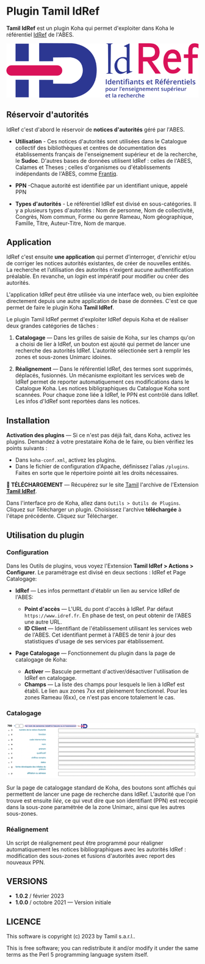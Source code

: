 # Plugin Tamil IdRef

**Tamil IdRef** est un plugin Koha qui permet d'exploiter dans Koha le
référentiel [IdRef](https://idref.fr) de l'ABES.

![IdRef](https://raw.githubusercontent.com/fredericd/Koha-Plugin-Tamil-IdRef/master/Koha/Plugin/Tamil/IdRef/img/logo-idref.svg)

## Réservoir d'autorités

IdRef c'est d'abord le réservoir de **notices d'autorités** géré par l'ABES. 

- **Utilisation** - Ces notices d'autorités sont utilisées dans le Catalogue
  collectif des bibliothèques et centres de documentation des établissements
  français de l'enseignement supérieur et de la recherche, le **Sudoc**.
  D'autres bases de données utilisent IdRef : celles de l'ABES, Calames et
  Theses ; celles d'organismes ou d'établissements indépendants de l'ABES,
  comme [Frantiq](https://www.frantiq.fr).

- **PPN** -Chaque autorité est identifiée par un identifiant unique, appelé PPN

- **Types d'autorités** - Le référentiel IdRef est divisé en sous-catégories. Il
  y a plusieurs types d'autorités : Nom de personne, Nom de collectivité,
  Congrès, Nom commun, Forme ou genre Rameau, Nom géographique, Famille, Titre,
  Auteur-Titre, Nom de marque.

## Application

IdRef c'est ensuite **une application** qui permet d’interroger, d'enrichir
et/ou de corriger les notices autorités existantes, de créer de nouvelles
entités. La recherche et l’utilisation des autorités n'exigent aucune
authentification préalable. En revanche, un _login_ est impératif pour modifier
ou créer des autorités.

L'application IdRef peut être utilisée via une interface web, ou bien exploitée
directement depuis une autre application de base de données. C'est ce que permet
de faire le plugin Koha **Tamil IdRef**.

Le plugin Tamil IdRef permet d'exploiter IdRef depuis Koha et de réaliser deux
grandes catégories de tâches :

1. **Catalogage** — Dans les grilles de saisie de Koha, sur les champs qu'on a
   choisi de lier à IdRef, un bouton est ajouté qui permet de lancer une
   recherche des autorités IdRef. L'autorité sélectionée sert à remplir les
   zones et sous-zones Unimarc idoines.

1. **Réalignement** — Dans le référentiel IdRef, des termes sont supprimés,
   déplacés, fusionnés. Un mécanisme exploitant les services web de IdRef permet
   de reporter automatiquement ces modifications dans le Catalogue Koha. Les
   notices bibligraphiques du Catalogue Koha sont scannées. Pour chaque zone
   liée à IdRef, le PPN est contrôlé dans IdRef. Les infos d'IdRef sont
   reportées dans les notices.

## Installation

**Activation des plugins** — Si ce n'est pas déjà fait, dans Koha, activez les
plugins. Demandez à votre prestataire Koha de le faire, ou bien vérifiez les
points suivants :

- Dans `koha-conf.xml`, activez les plugins.
- Dans le fichier de configuration d'Apache, définissez l'alias `/plugins`.
  Faites en sorte que le répertoire pointé ait les droits nécessaires.

**📁 TÉLÉCHARGEMENT** — Récupérez sur le site [Tamil](https://www.tamil.fr)
l'archive de l'Extension **[Tamil
IdRef](https://www.tamil.fr/download/koha-plugin-tamil-idref-1.0.2.kpz)**.

Dans l'interface pro de Koha, allez dans `Outils > Outils de Plugins`. Cliquez
sur Télécharger un plugin. Choisissez l'archive **téléchargée** à l'étape
précédente. Cliquez sur Télécharger.

## Utilisation du plugin

### Configuration

Dans les Outils de plugins, vous voyez l'Extension **Tamil IdRef > Actions >
Configurer**. Le paramétrage est divisé en deux sections : IdRef et Page
Catalogage:

- **IdRef** — Les infos permettant d'établir un lien au service IdRef de
  l'ABES:
  - **Point d'accès** — L'URL du pont d'accès à IdRef. Par défaut
    `https://www.idref.fr`. En phase de test, on peut obtenir de l'ABES une
    autre URL.
  - **ID Client** — Identifiant de l'établissement utilisant les services web
    de l'ABES. Cet identifiant permet à l'ABES de tenir à jour des statistiques
    d'usage de ses services par établissement.

- **Page Catalogage** — Fonctionnement du plugin dans la page de catalogage de
  Koha:
  - **Activer** — Bascule permettant d'activer/désactiver l'utilisation de
    IdRef en catalogage.
  - **Champs** — La liste des champs pour lesquels le lien à IdRef est établi.
    Le lien aux zones 7xx est pleinement fonctionnel. Pour les zones Rameau
    (6xx), ce n'est pas encore totalement le cas.


### Catalogage

![Catalogage](https://raw.githubusercontent.com/fredericd/Koha-Plugin-Tamil-IdRef/master/Koha/Plugin/Tamil/IdRef/img/koha-cata-idref.png)

Sur la page de catalogage standard de Koha, des boutons sont affichés qui
permettent de lancer une page de recherche dans IdRef. L'autorité que l'on
trouve est ensuite _liée_, ce qui veut dire que son identifiant (PPN) est
recopié dans la sous-zone paramétrée de la zone Unimarc, ainsi que les autres
sous-zones.

### Réalignement

Un script de réalignement peut être programmé pour réaligner automatiquement
les notices bibliographiques avec les autorités IdRef : modification des
sous-zones et fusions d'autorités avec report des nouveaux PPN.

## VERSIONS

* **1.0.2** / février 2023
* **1.0.0** / octobre 2021 — Version initiale

## LICENCE

This software is copyright (c) 2023 by Tamil s.a.r.l..

This is free software; you can redistribute it and/or modify it under the same
terms as the Perl 5 programming language system itself.


